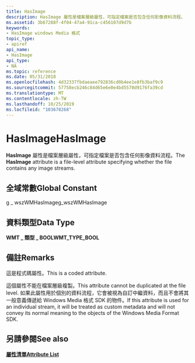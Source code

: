 ```yaml
---
title: HasImage
description: HasImage 屬性是檔案層級屬性，可指定檔案是否包含任何影像資料流程。
ms.assetid: 3b67288f-4f04-47a4-91ca-c456107d9d7b
keywords:
- HasImage windows Media 格式
topic_type:
- apiref
api_name:
- HasImage
api_type:
- NA
ms.topic: reference
ms.date: 05/31/2018
ms.openlocfilehash: 4d32337fbdaeaee792836cd0b4ee1e8fb3baf9c9
ms.sourcegitcommit: 57758ecb246c84d65e6e0e4bd5570d9176fa39cd
ms.translationtype: MT
ms.contentlocale: zh-TW
ms.lasthandoff: 10/25/2019
ms.locfileid: "103678268"
---
```

# <a name="hasimage"></a><span data-ttu-id="a4b57-104">HasImage</span><span class="sxs-lookup"><span data-stu-id="a4b57-104">HasImage</span></span>

<span data-ttu-id="a4b57-105">**HasImage** 屬性是檔案層級屬性，可指定檔案是否包含任何影像資料流程。</span><span class="sxs-lookup"><span data-stu-id="a4b57-105">The **HasImage** attribute is a file-level attribute specifying whether the file contains any image streams.</span></span>

## <a name="global-constant"></a><span data-ttu-id="a4b57-106">全域常數</span><span class="sxs-lookup"><span data-stu-id="a4b57-106">Global Constant</span></span>

<span data-ttu-id="a4b57-107">g \_ wszWMHasImage</span><span class="sxs-lookup"><span data-stu-id="a4b57-107">g\_wszWMHasImage</span></span>

## <a name="data-type"></a><span data-ttu-id="a4b57-108">資料類型</span><span class="sxs-lookup"><span data-stu-id="a4b57-108">Data Type</span></span>

<span data-ttu-id="a4b57-109">**WMT \_ 類型 \_ BOOL**</span><span class="sxs-lookup"><span data-stu-id="a4b57-109">**WMT\_TYPE\_BOOL**</span></span>

## <a name="remarks"></a><span data-ttu-id="a4b57-110">備註</span><span class="sxs-lookup"><span data-stu-id="a4b57-110">Remarks</span></span>

<span data-ttu-id="a4b57-111">這是程式碼屬性。</span><span class="sxs-lookup"><span data-stu-id="a4b57-111">This is a coded attribute.</span></span>

<span data-ttu-id="a4b57-112">這個屬性不能在檔案層級複製。</span><span class="sxs-lookup"><span data-stu-id="a4b57-112">This attribute cannot be duplicated at the file level.</span></span> <span data-ttu-id="a4b57-113">如果此屬性用於個別的資料流程，它會被視為自訂中繼資料，而且不會將其一般意義傳遞給 Windows Media 格式 SDK 的物件。</span><span class="sxs-lookup"><span data-stu-id="a4b57-113">If this attribute is used for an individual stream, it will be treated as custom metadata and will not convey its normal meaning to the objects of the Windows Media Format SDK.</span></span>

## <a name="see-also"></a><span data-ttu-id="a4b57-114">另請參閱</span><span class="sxs-lookup"><span data-stu-id="a4b57-114">See also</span></span>

<dl> <dt>

[<span data-ttu-id="a4b57-115">**屬性清單**</span><span class="sxs-lookup"><span data-stu-id="a4b57-115">**Attribute List**</span></span>](attribute-list.md)
</dt> </dl>

 

 




